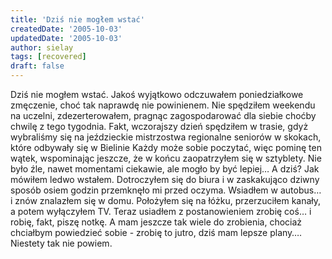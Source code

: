 ```yaml
---
title: 'Dziś nie mogłem wstać'
createdDate: '2005-10-03'
updatedDate: '2005-10-03'
author: sielay
tags: [recovered]
draft: false
---
```


Dziś nie mogłem wstać. Jakoś wyjątkowo odczuwałem poniedziałkowe zmęczenie, choć tak naprawdę nie powinienem. Nie spędziłem weekendu na uczelni, zdezerterowałem, pragnąc zagospodarować dla siebie choćby chwilę z tego tygodnia. Fakt, wczorajszy dzień spędziłem w trasie, gdyż wybraliśmy się na jeździeckie mistrzostwa regionalne seniorów w skokach, które odbywały się w Bielinie Każdy może sobie poczytać, więc pominę ten wątek, wspominając jeszcze, że w końcu zaopatrzyłem się w sztyblety. Nie było źle, nawet momentami ciekawie, ale mogło by być lepiej… A dziś? Jak mówiłem ledwo wstałem. Dotroczyłem się do biura i w zaskakująco dziwny sposób osiem godzin przemknęło mi przed oczyma. Wsiadłem w autobus… i znów znalazłem się w domu. Położyłem się na łóżku, przerzuciłem kanały, a potem wyłączyłem TV. Teraz usiadłem z postanowieniem zrobię coś… i robię, fakt, piszę notkę. A mam jeszcze tak wiele do zrobienia, chociaż chciałbym powiedzieć sobie - zrobię to jutro, dziś mam lepsze plany…. Niestety tak nie powiem.
